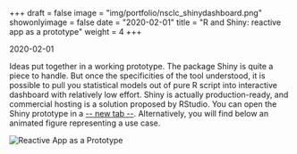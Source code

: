+++
draft = false
image = "img/portfolio/nsclc_shinydashboard.png"
showonlyimage = false
date = "2020-02-01"
title = "R and Shiny: reactive app as a prototype"
weight = 4
+++

2020-02-01
<!--more-->
Ideas put together in a working prototype.
The package Shiny is quite a piece to handle. But once
the specificities of the tool understood, it is possible
to pull you statistical models out of pure R script into
interactive dashboard with relatively low effort. Shiny is
actually production-ready, and commercial hosting is a
solution proposed by RStudio. You can open the Shiny prototype
in a <a href="https://latarnia.shinyapps.io/p10_o01_03_mvtr_app/"
 target="_blank"> -- new tab --</a>. Alternatively, you will find below an
animated figure representing a use case.

![Reactive App as a Prototype](../../img/portfolio/nsclc_shinydashboard.gif)
